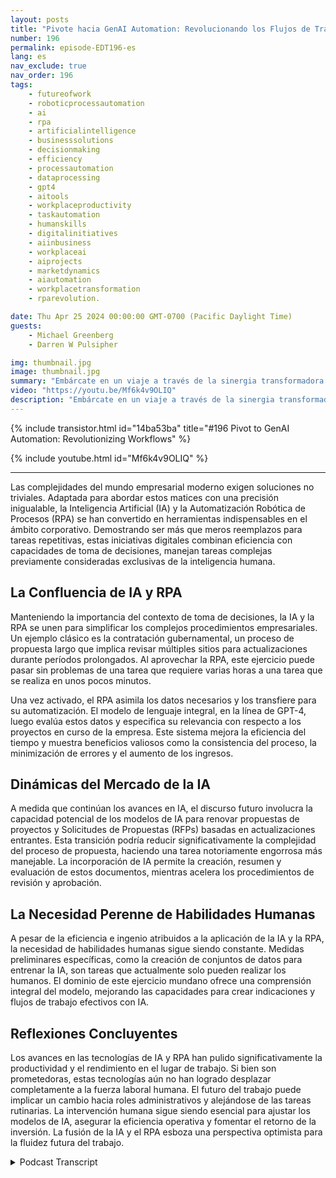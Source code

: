 ```yaml
---
layout: posts
title: "Pivote hacia GenAI Automation: Revolucionando los Flujos de Trabajo"
number: 196
permalink: episode-EDT196-es
lang: es
nav_exclude: true
nav_order: 196
tags:
    - futureofwork
    - roboticprocessautomation
    - ai
    - rpa
    - artificialintelligence
    - businesssolutions
    - decisionmaking
    - efficiency
    - processautomation
    - dataprocessing
    - gpt4
    - aitools
    - workplaceproductivity
    - taskautomation
    - humanskills
    - digitalinitiatives
    - aiinbusiness
    - workplaceai
    - aiprojects
    - marketdynamics
    - aiautomation
    - workplacetransformation
    - rparevolution.

date: Thu Apr 25 2024 00:00:00 GMT-0700 (Pacific Daylight Time)
guests:
    - Michael Greenberg
    - Darren W Pulsipher

img: thumbnail.jpg
image: thumbnail.jpg
summary: "Embárcate en un viaje a través de la sinergia transformadora de la Inteligencia Artificial (IA) y la Automatización Robótica de Procesos (RPA), como se discute en una ilustrativa entrevista entre Darren Pulsipher y Michael Greenberg. Desde acelerar los contratos gubernamentales hasta imaginar el papel de la IA en la gestión de propuestas, este video ilumina el paisaje en evolución de la eficiencia corporativa y la colaboración humano-máquina, ofreciendo un vistazo al futuro de la dinámica laboral y el aumento de la productividad."
video: "https://youtu.be/Mf6k4v9OLIQ"
description: "Embárcate en un viaje a través de la sinergia transformadora de la Inteligencia Artificial (IA) y la Automatización Robótica de Procesos (RPA), como se discute en una ilustrativa entrevista entre Darren Pulsipher y Michael Greenberg. Desde acelerar los contratos gubernamentales hasta imaginar el papel de la IA en la gestión de propuestas, este video ilumina el paisaje en evolución de la eficiencia corporativa y la colaboración humano-máquina, ofreciendo un vistazo al futuro de la dinámica laboral y el aumento de la productividad."
---
```


<div>
{% include transistor.html id="14ba53ba" title="#196 Pivot to GenAI Automation: Revolutionizing Workflows" %}

{% include youtube.html id="Mf6k4v9OLIQ" %}
</div>

---

Las complejidades del mundo empresarial moderno exigen soluciones no triviales. Adaptada para abordar estos matices con una precisión inigualable, la Inteligencia Artificial (IA) y la Automatización Robótica de Procesos (RPA) se han convertido en herramientas indispensables en el ámbito corporativo. Demostrando ser más que meros reemplazos para tareas repetitivas, estas iniciativas digitales combinan eficiencia con capacidades de toma de decisiones, manejan tareas complejas previamente consideradas exclusivas de la inteligencia humana.

## La Confluencia de IA y RPA

Manteniendo la importancia del contexto de toma de decisiones, la IA y la RPA se unen para simplificar los complejos procedimientos empresariales. Un ejemplo clásico es la contratación gubernamental, un proceso de propuesta largo que implica revisar múltiples sitios para actualizaciones durante períodos prolongados. Al aprovechar la RPA, este ejercicio puede pasar sin problemas de una tarea que requiere varias horas a una tarea que se realiza en unos pocos minutos.

Una vez activado, el RPA asimila los datos necesarios y los transfiere para su automatización. El modelo de lenguaje integral, en la línea de GPT-4, luego evalúa estos datos y especifica su relevancia con respecto a los proyectos en curso de la empresa. Este sistema mejora la eficiencia del tiempo y muestra beneficios valiosos como la consistencia del proceso, la minimización de errores y el aumento de los ingresos.

## Dinámicas del Mercado de la IA

A medida que continúan los avances en IA, el discurso futuro involucra la capacidad potencial de los modelos de IA para renovar propuestas de proyectos y Solicitudes de Propuestas (RFPs) basadas en actualizaciones entrantes. Esta transición podría reducir significativamente la complejidad del proceso de propuesta, haciendo una tarea notoriamente engorrosa más manejable. La incorporación de IA permite la creación, resumen y evaluación de estos documentos, mientras acelera los procedimientos de revisión y aprobación.

## La Necesidad Perenne de Habilidades Humanas

A pesar de la eficiencia e ingenio atribuidos a la aplicación de la IA y la RPA, la necesidad de habilidades humanas sigue siendo constante. Medidas preliminares específicas, como la creación de conjuntos de datos para entrenar la IA, son tareas que actualmente solo pueden realizar los humanos. El dominio de este ejercicio mundano ofrece una comprensión integral del modelo, mejorando las capacidades para crear indicaciones y flujos de trabajo efectivos con IA.

## Reflexiones Concluyentes

Los avances en las tecnologías de IA y RPA han pulido significativamente la productividad y el rendimiento en el lugar de trabajo. Si bien son prometedoras, estas tecnologías aún no han logrado desplazar completamente a la fuerza laboral humana. El futuro del trabajo puede implicar un cambio hacia roles administrativos y alejándose de las tareas rutinarias. La intervención humana sigue siendo esencial para ajustar los modelos de IA, asegurar la eficiencia operativa y fomentar el retorno de la inversión. La fusión de la IA y el RPA esboza una perspectiva optimista para la fluidez futura del trabajo.



<details>
<summary> Podcast Transcript </summary>

<p></p>

</details>
